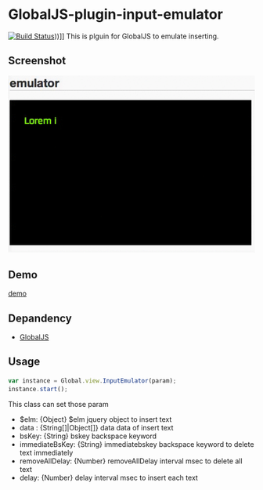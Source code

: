 # GlobalJS-plugin-input-emulator

[![Build Status](https://travis-ci.org/kashiro/GlobalJS-plugin-input-emulator.svg?branch=master)](https://travis-ci.org/kashiro/GlobalJS-plugin-input-emulator)))]]
This is plguin for GlobalJS to emulate inserting.

## Screenshot

![screenshot](screenshot.gif "screenshot")

## Demo

[demo](http://kashiro.github.io/GlobalJS-plugin-input-emulator/)

## Depandency

* [GlobalJS](https://github.com/kashiro/GlobalJS)

## Usage

```javascript
var instance = Global.view.InputEmulator(param);
instance.start();
```

This class can set those param

* $elm: {Object} $elm jquery object to insert text
* data : {String[]|Object[]} data data of insert text
* bsKey: {String} bskey backspace keyword
* immediateBsKey: {String} immediatebskey backspace keyword to delete text immediately
* removeAllDelay: {Number} removeAllDelay interval msec to delete all text
* delay: {Number} delay interval msec to insert each text
